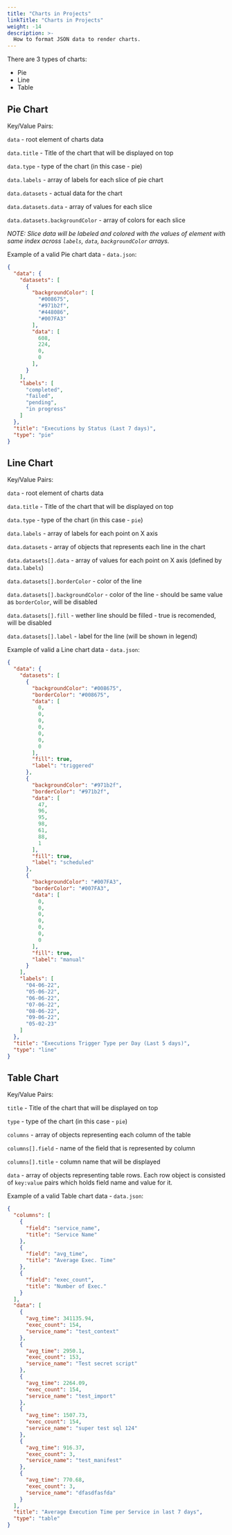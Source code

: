 ```yaml
---
title: "Charts in Projects"
linkTitle: "Charts in Projects"
weight: -14
description: >-
  How to format JSON data to render charts.
---
```


There are 3 types of charts:

* Pie
* Line
* Table

## Pie Chart

Key/Value Pairs:

`data` - root element of charts data

`data.title` - Title of the chart that will be displayed on top

`data.type` - type of the chart (in this case - pie)

`data.labels` - array of labels for each slice of pie chart

`data.datasets` - actual data for the chart

`data.datasets.data` - array of values for each slice

`data.datasets.backgroundColor` - array of colors for each slice

*NOTE: Slice data will be labeled and colored with the values of element with same index across `labels`, `data`, `backgroundColor` arrays.*

Example of a valid Pie chart data - `data.json`:

```json
{
  "data": {
    "datasets": [
      {
        "backgroundColor": [
          "#008675",
          "#971b2f",
          "#448086",
          "#007FA3"
        ],
        "data": [
          608,
          224,
          0,
          0
        ],
      }
    ],
    "labels": [
      "completed",
      "failed",
      "pending",
      "in progress"
    ]
  },
  "title": "Executions by Status (Last 7 days)",
  "type": "pie"
}
```

## Line Chart 

Key/Value Pairs:

`data` - root element of charts data

`data.title` - Title of the chart that will be displayed on top

`data.type` - type of the chart (in this case - `pie`)

`data.labels` - array of labels for each point on X axis

`data.datasets` - array of objects that represents each line in the chart

`data.datasets[].data` - array of values for each point on X axis (defined by `data.labels`)

`data.datasets[].borderColor` - color of the line

`data.datasets[].backgroundColor` - color of the line - should be same value as `borderColor`, will be disabled

`data.datasets[].fill` - wether line should be filled - true is recomended, will be disabled

`data.datasets[].label` - label for the line (will be shown in legend)

Example of valid a Line chart data - `data.json`:

```json
{
  "data": {
    "datasets": [
      {
        "backgroundColor": "#008675",
        "borderColor": "#008675",
        "data": [
          0,
          0,
          0,
          0,
          0,
          0,
          0
        ],
        "fill": true,
        "label": "triggered"
      },
      {
        "backgroundColor": "#971b2f",
        "borderColor": "#971b2f",
        "data": [
          47,
          96,
          95,
          98,
          61,
          88,
          1
        ],
        "fill": true,
        "label": "scheduled"
      },
      {
        "backgroundColor": "#007FA3",
        "borderColor": "#007FA3",
        "data": [
          0,
          0,
          0,
          0,
          0,
          0,
          0
        ],
        "fill": true,
        "label": "manual"
      }
    ],
    "labels": [
      "04-06-22",
      "05-06-22",
      "06-06-22",
      "07-06-22",
      "08-06-22",
      "09-06-22",
      "05-02-23"
    ]
  },
  "title": "Executions Trigger Type per Day (Last 5 days)",
  "type": "line"
}
```

## Table Chart

Key/Value Pairs:

`title` - Title of the chart that will be displayed on top

`type` - type of the chart (in this case - `pie`)

`columns` - array of objects representing each column of the table

`columns[].field` - name of the field that is represented by column

`columns[].title` - column name that will be displayed

`data` - array of objects representing table rows. Each row object is consisted of `key:value` pairs which holds field name and value for it.

Example of a valid Table chart data - `data.json`:

```json
{
  "columns": [
    {
      "field": "service_name",
      "title": "Service Name"
    },
    {
      "field": "avg_time",
      "title": "Average Exec. Time"
    },
    {
      "field": "exec_count",
      "title": "Number of Exec."
    }
  ],
  "data": [
    {
      "avg_time": 341135.94,
      "exec_count": 154,
      "service_name": "test_context"
    },
    {
      "avg_time": 2950.1,
      "exec_count": 153,
      "service_name": "Test secret script"
    },
    {
      "avg_time": 2264.09,
      "exec_count": 154,
      "service_name": "test_import"
    },
    {
      "avg_time": 1507.73,
      "exec_count": 154,
      "service_name": "super test sql 124"
    },
    {
      "avg_time": 916.37,
      "exec_count": 3,
      "service_name": "test_manifest"
    },
    {
      "avg_time": 770.68,
      "exec_count": 3,
      "service_name": "dfasdfasfda"
    }
  ],
  "title": "Average Execution Time per Service in last 7 days",
  "type": "table"
}
```

